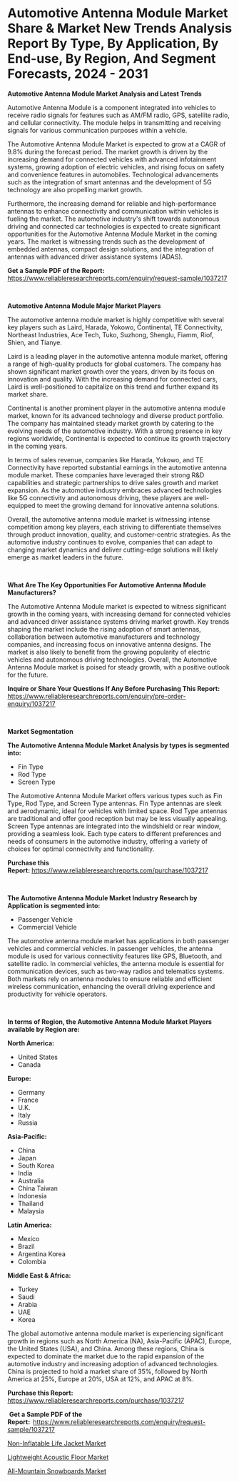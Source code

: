 <p><h1>Automotive Antenna Module Market Share & Market New Trends Analysis Report By Type, By Application, By End-use, By Region, And Segment Forecasts, 2024 - 2031</h1></p><p><strong>Automotive Antenna Module Market Analysis and Latest Trends</strong></p>
<p><p>Automotive Antenna Module is a component integrated into vehicles to receive radio signals for features such as AM/FM radio, GPS, satellite radio, and cellular connectivity. The module helps in transmitting and receiving signals for various communication purposes within a vehicle.</p><p>The Automotive Antenna Module Market is expected to grow at a CAGR of 9.8% during the forecast period. The market growth is driven by the increasing demand for connected vehicles with advanced infotainment systems, growing adoption of electric vehicles, and rising focus on safety and convenience features in automobiles. Technological advancements such as the integration of smart antennas and the development of 5G technology are also propelling market growth.</p><p>Furthermore, the increasing demand for reliable and high-performance antennas to enhance connectivity and communication within vehicles is fueling the market. The automotive industry's shift towards autonomous driving and connected car technologies is expected to create significant opportunities for the Automotive Antenna Module Market in the coming years. The market is witnessing trends such as the development of embedded antennas, compact design solutions, and the integration of antennas with advanced driver assistance systems (ADAS).</p></p>
<p><strong>Get a Sample PDF of the Report:&nbsp;</strong> <a href="https://www.reliableresearchreports.com/enquiry/request-sample/1037217">https://www.reliableresearchreports.com/enquiry/request-sample/1037217</a></p>
<p>&nbsp;</p>
<p><strong>Automotive Antenna Module Major Market Players</strong></p>
<p><p>The automotive antenna module market is highly competitive with several key players such as Laird, Harada, Yokowo, Continental, TE Connectivity, Northeast Industries, Ace Tech, Tuko, Suzhong, Shenglu, Fiamm, Riof, Shien, and Tianye.</p><p>Laird is a leading player in the automotive antenna module market, offering a range of high-quality products for global customers. The company has shown significant market growth over the years, driven by its focus on innovation and quality. With the increasing demand for connected cars, Laird is well-positioned to capitalize on this trend and further expand its market share.</p><p>Continental is another prominent player in the automotive antenna module market, known for its advanced technology and diverse product portfolio. The company has maintained steady market growth by catering to the evolving needs of the automotive industry. With a strong presence in key regions worldwide, Continental is expected to continue its growth trajectory in the coming years.</p><p>In terms of sales revenue, companies like Harada, Yokowo, and TE Connectivity have reported substantial earnings in the automotive antenna module market. These companies have leveraged their strong R&D capabilities and strategic partnerships to drive sales growth and market expansion. As the automotive industry embraces advanced technologies like 5G connectivity and autonomous driving, these players are well-equipped to meet the growing demand for innovative antenna solutions.</p><p>Overall, the automotive antenna module market is witnessing intense competition among key players, each striving to differentiate themselves through product innovation, quality, and customer-centric strategies. As the automotive industry continues to evolve, companies that can adapt to changing market dynamics and deliver cutting-edge solutions will likely emerge as market leaders in the future.</p></p>
<p>&nbsp;</p>
<p><strong>What Are The Key Opportunities For Automotive Antenna Module Manufacturers?</strong></p>
<p><p>The Automotive Antenna Module market is expected to witness significant growth in the coming years, with increasing demand for connected vehicles and advanced driver assistance systems driving market growth. Key trends shaping the market include the rising adoption of smart antennas, collaboration between automotive manufacturers and technology companies, and increasing focus on innovative antenna designs. The market is also likely to benefit from the growing popularity of electric vehicles and autonomous driving technologies. Overall, the Automotive Antenna Module market is poised for steady growth, with a positive outlook for the future.</p></p>
<p><strong>Inquire or Share Your Questions If Any Before Purchasing This Report:</strong> <a href="https://www.reliableresearchreports.com/enquiry/pre-order-enquiry/1037217">https://www.reliableresearchreports.com/enquiry/pre-order-enquiry/1037217</a></p>
<p>&nbsp;</p>
<p><strong>Market Segmentation</strong></p>
<p><strong>The Automotive Antenna Module Market Analysis by types is segmented into:</strong></p>
<p><ul><li>Fin Type</li><li>Rod Type</li><li>Screen Type</li></ul></p>
<p><p>The Automotive Antenna Module Market offers various types such as Fin Type, Rod Type, and Screen Type antennas. Fin Type antennas are sleek and aerodynamic, ideal for vehicles with limited space. Rod Type antennas are traditional and offer good reception but may be less visually appealing. Screen Type antennas are integrated into the windshield or rear window, providing a seamless look. Each type caters to different preferences and needs of consumers in the automotive industry, offering a variety of choices for optimal connectivity and functionality.</p></p>
<p><strong>Purchase this Report:&nbsp;</strong><a href="https://www.reliableresearchreports.com/purchase/1037217">https://www.reliableresearchreports.com/purchase/1037217</a></p>
<p>&nbsp;</p>
<p><strong>The Automotive Antenna Module Market Industry Research by Application is segmented into:</strong></p>
<p><ul><li>Passenger Vehicle</li><li>Commercial Vehicle</li></ul></p>
<p><p>The automotive antenna module market has applications in both passenger vehicles and commercial vehicles. In passenger vehicles, the antenna module is used for various connectivity features like GPS, Bluetooth, and satellite radio. In commercial vehicles, the antenna module is essential for communication devices, such as two-way radios and telematics systems. Both markets rely on antenna modules to ensure reliable and efficient wireless communication, enhancing the overall driving experience and productivity for vehicle operators.</p></p>
<p>&nbsp;</p>
<p><strong>In terms of Region, the Automotive Antenna Module Market Players available by Region are:</strong></p>
<p>
    <p> <strong> North America: </strong>
        <ul>
            <li>United States</li>
            <li>Canada</li>
        </ul>
        </p> 
    <p> <strong> Europe: </strong>
        <ul>
            <li>Germany</li>
            <li>France</li>
            <li>U.K.</li>
            <li>Italy</li>
            <li>Russia</li>
        </ul>
        </p> 
    <p> <strong> Asia-Pacific: </strong>
        <ul>
            <li>China</li>
            <li>Japan</li>
            <li>South Korea</li>
            <li>India</li>
            <li>Australia</li>
            <li>China Taiwan</li>
            <li>Indonesia</li>
            <li>Thailand</li>
            <li>Malaysia</li>
        </ul>
        </p> 
    <p> <strong> Latin America: </strong>
        <ul>
            <li>Mexico</li>
            <li>Brazil</li>
            <li>Argentina Korea</li>
            <li>Colombia</li>
        </ul>
        </p> 
    <p> <strong> Middle East & Africa: </strong>
        <ul>
            <li>Turkey</li>
            <li>Saudi</li>
            <li>Arabia</li>
            <li>UAE</li>
            <li>Korea</li>
        </ul>
    </p>
    </p>
<p><p>The global automotive antenna module market is experiencing significant growth in regions such as North America (NA), Asia-Pacific (APAC), Europe, the United States (USA), and China. Among these regions, China is expected to dominate the market due to the rapid expansion of the automotive industry and increasing adoption of advanced technologies. China is projected to hold a market share of 35%, followed by North America at 25%, Europe at 20%, USA at 12%, and APAC at 8%.</p></p>
<p><strong>Purchase this Report: </strong><a href="https://www.reliableresearchreports.com/purchase/1037217">https://www.reliableresearchreports.com/purchase/1037217</a></p>
<p>&nbsp;<strong>Get a Sample PDF of the Report:&nbsp;&nbsp;</strong><a href="https://www.reliableresearchreports.com/enquiry/request-sample/1037217">https://www.reliableresearchreports.com/enquiry/request-sample/1037217</a></p>
<p><strong></strong></p>
<p><p><a href="https://github.com/ruddyyedelwadw/Market-Research-Report-List-1/blob/main/non-inflatable-life-jacket-market.md">Non-Inflatable Life Jacket Market</a></p><p><a href="https://github.com/juniordelafrance/Market-Research-Report-List-2/blob/main/lightweight-acoustic-floor-market.md">Lightweight Acoustic Floor Market</a></p><p><a href="https://github.com/jaidynmorantestelletmjzya/Market-Research-Report-List-2/blob/main/all-mountain-snowboards-market.md">All-Mountain Snowboards Market</a></p></p>